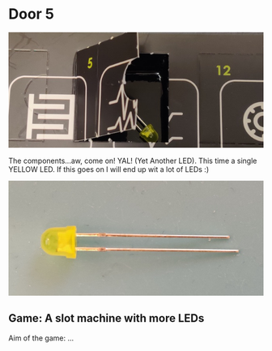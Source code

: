 # Door 5

![door](door.jpg)

The components...aw, come on! YAL! (Yet Another LED). This time a single YELLOW LED. If this goes on I will end up wit a lot of LEDs :)

![components](components.jpg)

## Game: A slot machine with more LEDs

Aim of the game: ...
